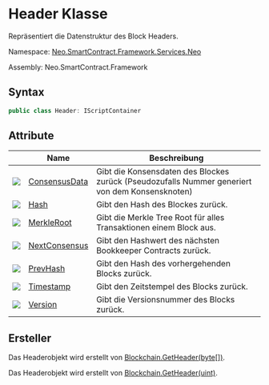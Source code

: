 # Header Klasse

Repräsentiert die Datenstruktur des Block Headers.


Namespace: [Neo.SmartContract.Framework.Services.Neo](../neo.md)

Assembly: Neo.SmartContract.Framework

## Syntax

```c#
public class Header: IScriptContainer
```

## Attribute

| | Name | Beschreibung |
| ---------------------------------------- | ---------------------------------------- | -------------------------- |
| ![](https://i-msdn.sec.s-msft.com/dynimg/IC74937.jpeg) | [ConsensusData](Header/ConsensusData.md) | Gibt die Konsensdaten des Blockes zurück (Pseudozufalls Nummer generiert von dem Konsensknoten) |
| ![](https://i-msdn.sec.s-msft.com/dynimg/IC74937.jpeg) | [Hash](Header/ConsensusData.md)          | Gibt den Hash des Blockes zurück. |
| ![](https://i-msdn.sec.s-msft.com/dynimg/IC74937.jpeg) | [MerkleRoot](Header/MerkleRoot.md)       | Gibt die Merkle Tree Root für alles Transaktionen einem Block aus. |
| ![](https://i-msdn.sec.s-msft.com/dynimg/IC74937.jpeg) | [NextConsensus](Header/NextConsensus.md) | Gibt den Hashwert des nächsten Bookkeeper Contracts zurück. |
| ![](https://i-msdn.sec.s-msft.com/dynimg/IC74937.jpeg) | [PrevHash](Header/PrevHash.md)           | Gibt den Hash des vorhergehenden Blocks zurück. |
| ![](https://i-msdn.sec.s-msft.com/dynimg/IC74937.jpeg) | [Timestamp](Header/Timestamp.md)         | Gibt den Zeitstempel des Blocks zurück. |
| ![](https://i-msdn.sec.s-msft.com/dynimg/IC74937.jpeg) | [Version](Header/Version.md)             | Gibt die Versionsnummer des Blocks zurück.  |

## Ersteller

Das Headerobjekt wird erstellt von [Blockchain.GetHeader(byte[])](Blockchain/GetHeader.md).

Das Headerobjekt wird erstellt von [Blockchain.GetHeader(uint)](Blockchain/GetHeader2.md).
